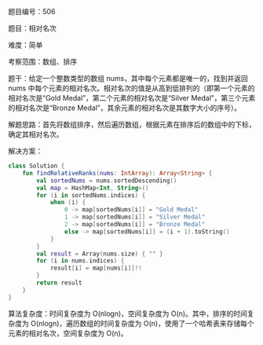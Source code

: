 题目编号：506

题目：相对名次

难度：简单

考察范围：数组、排序

题干：给定一个整数类型的数组 nums，其中每个元素都是唯一的，找到并返回 nums 中每个元素的相对名次。相对名次的值是从高到低排列的（即第一个元素的相对名次是“Gold Medal”，第二个元素的相对名次是“Silver Medal”，第三个元素的相对名次是“Bronze Medal”，其余元素的相对名次是其数字大小的序号）。

解题思路：首先将数组排序，然后遍历数组，根据元素在排序后的数组中的下标，确定其相对名次。

解决方案：

```kotlin
class Solution {
    fun findRelativeRanks(nums: IntArray): Array<String> {
        val sortedNums = nums.sortedDescending()
        val map = HashMap<Int, String>()
        for (i in sortedNums.indices) {
            when (i) {
                0 -> map[sortedNums[i]] = "Gold Medal"
                1 -> map[sortedNums[i]] = "Silver Medal"
                2 -> map[sortedNums[i]] = "Bronze Medal"
                else -> map[sortedNums[i]] = (i + 1).toString()
            }
        }
        val result = Array(nums.size) { "" }
        for (i in nums.indices) {
            result[i] = map[nums[i]]!!
        }
        return result
    }
}
```

算法复杂度：时间复杂度为 O(nlogn)，空间复杂度为 O(n)。其中，排序的时间复杂度为 O(nlogn)，遍历数组的时间复杂度为 O(n)，使用了一个哈希表来存储每个元素的相对名次，空间复杂度为 O(n)。